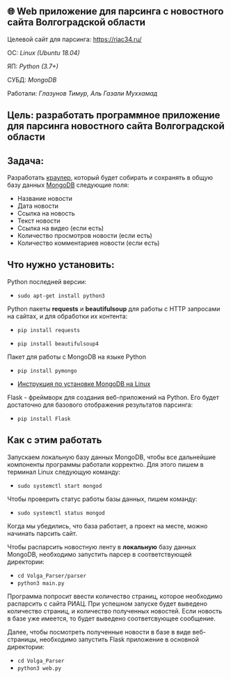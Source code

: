 ## 🌐 Web приложение для парсинга с новостного сайта Волгоградской области

Целевой сайт для парсинга: https://riac34.ru/

ОС: *Linux (Ubuntu 18.04)* 

ЯП: *Python (3.7+)*

СУБД: *MongoDB*

Работали: *Глазунов Тимур, Аль Газали Муххамад*

## **Цель**: разработать программное приложение для парсинга новостного сайта Волгоградской области
## **Задача**:
Разработать [краулер](https://ru.wikipedia.org/wiki/%D0%9F%D0%BE%D0%B8%D1%81%D0%BA%D0%BE%D0%B2%D1%8B%D0%B9_%D1%80%D0%BE%D0%B1%D0%BE%D1%82), который будет собирать и сохранять в общую базу данных [MongoDB](https://www.mongodb.com/) следующие поля: 
- Название новости
- Дата новости
- Ссылка на новость
- Текст новости
- Ссылка на видео (если есть)
- Количество просмотров новости (если есть)
- Количество комментариев новости (если есть)

## **Что нужно установить:** ##
Python последней версии:

- `sudo apt-get install python3`

Python пакеты **requests** и **beautifulsoup** для работы с HTTP запросами на сайтах, и для обработки их контента:

- `pip install requests`

- `pip install beautifulsoup4`

Пакет для работы с MongoDB на языке Python

- `pip install pymongo`

- [Инструкция по установке MongoDB на Linux](https://docs.mongodb.com/manual/tutorial/install-mongodb-on-ubuntu/)

Flask - фреймворк для создания веб-приложений на Python. Его будет достаточно для базового отображения результатов парсинга:

- `pip install Flask`


## **Как с этим работать** ##
Запускаем локальную базу данных MongoDB, чтобы все дальнейшие компоненты программы работали корректно. Для этого пишем в терминал Linux следующую команду:
- `sudo systemctl start mongod`
 
Чтобы проверить статус работы базы данных, пишем команду:
- `sudo systemctl status mongod`

Когда мы убедились, что база работает, а проект на месте, можно начинать парсить сайт.

Чтобы распарсить новостную ленту в **локальную** базу данных MongoDB, необходимо запустить парсер в соответствующей директории:
- `cd Volga_Parser/parser`
- `python3 main.py` 

Программа попросит ввести количество страниц, которое необходимо распарсить с сайта РИАЦ.
При успешном запуске будет выведено количество страниц, и количество полученных новостей.
Если новость в базе уже имеется, то будет выведено соответсвующее сообщение. 

Далее, чтобы посмотреть полученные новости в базе в виде веб-страницы, необходимо запустить Flask приложение в основной директории:
- `cd Volga_Parser`
- `python3 web.py`
